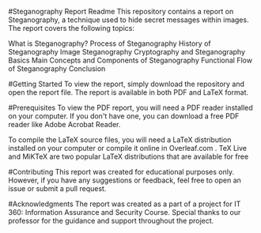 #Steganography Report Readme
This repository contains a report on Steganography, a technique used to hide secret messages within images. The report covers the following topics:

What is Steganography?
Process of Steganography
History of Steganography
Image Steganography
Cryptography and Steganography Basics
Main Concepts and Components of Steganography
Functional Flow of Steganography
Conclusion

#Getting Started
To view the report, simply download the repository and open the report file. The report is available in both PDF and LaTeX format.

#Prerequisites
To view the PDF report, you will need a PDF reader installed on your computer. If you don't have one, you can download a free PDF reader like Adobe Acrobat Reader.

To compile the LaTeX source files, you will need a LaTeX distribution installed on your computer or compile it online in Overleaf.com . TeX Live and MiKTeX are two popular LaTeX distributions that are available for free

#Contributing
This report was created for educational purposes only. However, if you have any suggestions or feedback, feel free to open an issue or submit a pull request.


#Acknowledgments
The report was created as a part of a project for IT 360: Information Assurance and Security Course. Special thanks to our professor for the guidance and support throughout the project.
